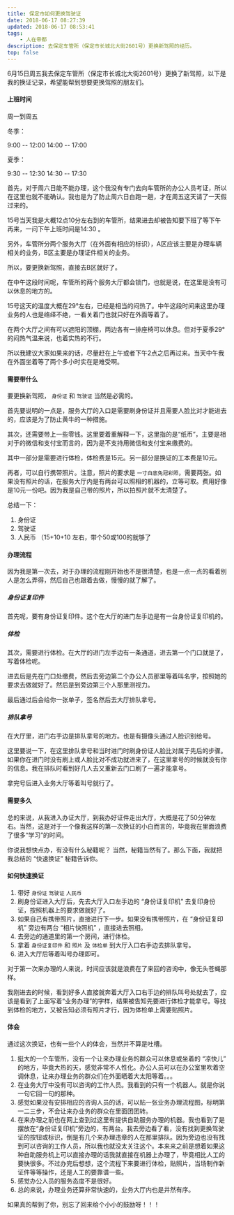```yaml
---
title: 保定市如何更换驾驶证
date: 2018-06-17 08:27:39
updated: 2018-06-17 08:53:41
tags:
    - 人在帝都
description: 去保定车管所（保定市长城北大街2601号）更换新驾照的经历。
top: false
---
```


6月15日周五我去保定车管所（保定市长城北大街2601号）更换了新驾照，以下是我的换证记录，希望能帮到想要更换驾照的朋友们。

#### 上班时间

周一到周五

冬季：

9:00 -- 12:00   14:00 -- 17:00

夏季：

9:30 -- 12:30   14:30 -- 17:30

首先，对于周六日能不能办理，这个我没有专门去向车管所的办公人员考证，所以在这里也就不能确认。我也是为了防止周六日白跑一趟，才在周五这天请了一天假过来的。

15号当天我是大概12点10分左右到的车管所，结果进去却被告知要下班了等下午再来，一问下午上班时间是14:30 。

另外，车管所分两个服务大厅（在外面有相应的标识），A区应该主要是办理车辆相关的业务，B区主要是办理证件相关的业务。

所以，要更换新驾照，直接去B区就好了。

在中午这段时间呢，车管所的两个服务大厅都会锁门，也就是说，在这里是没有可以休息的地方的。

15号这天的温度大概在29°左右，已经是相当的闷热了。中午这段时间来这里办理业务的人也是络绎不绝，一看关着门也就只好在外面等着了。

在两个大厅之间有可以遮阳的顶棚，两边各有一排座椅可以休息。但对于夏季29°的闷热气温来说，也着实热的不行。

所以我建议大家如果来的话，尽量赶在上午或者下午2点之后再过来。当天中午我在外面坐着等了两个多小时实在是难受啊。

#### 需要带什么

要更换新驾照， `身份证` 和 `驾驶证` 当然是必需的。

首先要说明的一点是，服务大厅的入口是需要刷身份证并且需要人脸比对才能进去的，应该是为了防止黄牛的一种措施。

其次，还需要带上一些零钱。这里要着重解释一下，这里指的是“纸币”，主要是相对于的微信和支付宝而言的，因为是不支持用微信和支付宝来缴费的。

其中一部分是需要进行体检，体检费是15元。另一部分是换证的工本费是10元。

再者，可以自行携带照片。注意，照片的要求是 `一寸白底免冠彩照`，需要两张。如果没有照片的话，在服务大厅内是有两台可以照相的机器的，立等可取。费用好像是10元一份吧。因为我是自己带的照片，所以拍照片就不太清楚了。

总结一下：

1. 身份证
2. 驾驶证
3. 人民币 （15+10+10 左右，带个50或100的就够了

#### 办理流程

因为我是第一次去，对于办理的流程刚开始也不是很清楚，也是一点一点的看着别人是怎么弄得，然后自己也跟着去做，慢慢的就了解了。

##### 身份证复印件

首先呢，要有身份证复印件。这个在大厅的进门左手边是有一台身份证复印机的。

##### 体检

其次，需要进行体检。在大厅的进门左手边有一条通道，进去第一个门口就是了，写着体检呢。

进去后是先在门口处缴费，然后去旁边第二个办公人员那里等着叫名字，按照她的要求去做就好了。然后是到旁边第三个人那里测视力。

最后通过后会给你一张单子，签名然后去大厅排队拿号。

##### 排队拿号

在大厅里，进门右手边是排队拿号的地方。也是有摄像头通过人脸识别给号。

这里要说一下，在这里排队拿号和当时进门时刷身份证人脸比对属于先后的步骤。如果你在进门时没有刷上或人脸比对不成功就进来了，在这里拿号的时候就没有你的信息。我在排队时看到好几人去又重新去门口刷了一遍才能拿号。

拿完号后进入业务大厅等着叫号就行了。

#### 需要多久

总的来说，从我进入办证大厅，到我办好证件走出大厅，大概是花了50分钟左右。当然，这是对于一个像我这样的第一次换证的小白而言的，毕竟我在里面浪费了很多“学习”的时间。

你说我想快点办，有没有什么秘籍呢？  当然，秘籍当然有了。那么下面，我就把我总结的 “快速换证” 秘籍告诉你。

#### 如何快速换证

1. 带好 `身份证` `驾驶证` `人民币`
2. 刷身份证进入大厅后，先去大厅入口左手边的 “身份证复印机” 去复印身份证，按照机器上的要求做就好了。
3. 如果自己有携带照片，直接进行下一步。如果没有携带照片，在 “身份证复印机” 旁边有两台 “相片快照机” ，直接进去照相。
4. 去旁边的通道里的第一个房间，进行体检。
5. 拿着 `身份证复印件` 和 `照片` 及 `体检单` 到大厅入口右手边去排队拿号。
6. 进入大厅后等着叫号办理即可。

对于第一次来办理的人来说，时间应该就是浪费在了来回的咨询中，像无头苍蝇那样。

我刚进去的时候，看到好多人直接就奔着大厅入口右手边的排队叫号处就去了，应该是看到了上面写着“业务办理”的字样，结果被告知先要进行体检才能拿号。等找到体检的地方，又被告知必须有照片才行，因为体检单上需要贴照片。

#### 体会

通过这次换证，也有一些个人的体会，当然并不算是吐槽。

1. 挺大的一个车管所，没有一个让来办理业务的群众可以休息或坐着的 “凉快儿” 的地方，毕竟大热的天，感觉非常不人性化。办公人员可以在办公室里吹着空调休息，让来办理业务的群众们在外面晒着大太阳等着。。。
2. 在业务大厅中没有可以咨询的工作人员。我看到的只有一个机器人。就是你说一句它回一句的那种。
3. 感觉如果没有安排相应的咨询人员的话，可以贴一张业务办理流程图，标明第一二三步，不会让来办业务的群众在里面团团转。
4. 在来办理之前也在网上查到过这里有提供自助服务办理的机器。我也看到了是摆放在“身份证复印机”旁边的，有两台。我去旁边看了看，没有找到更换驾驶证的按钮或标识，倒是有几个来办理违章的人在那里排队。因为旁边也没有找到可以咨询的工作人员，所以我也就没太关注这个。本来来之前是想着如果这种自助服务机上可以直接办理的话我就直接在机器上办理了，毕竟相比人工的要快很多。不过办完后想想，这个流程下来要进行体检，贴照片，当场制作新证件等等操作，还是人工的要靠谱一些。
5. 感觉办公人员的服务态度不是很好。
6. 总的来说，办理业务还算非常快速的，业务大厅内也是井然有序。

如果真的帮到了你，别忘了回来给个小小的鼓励呀！！！
